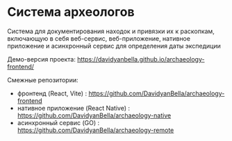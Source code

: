 # Система археологов

Система для документирования находок и привязки их к раскопкам, включающую в себя веб-сервис, веб-приложение, нативное приложение и асинхронный сервис для определения даты экспедиции

Демо-версия проекта: https://davidyanbella.github.io/archaeology-frontend/

Смежные репозитории:
* фронтенд (React, Vite) : https://github.com/DavidyanBella/archaeology-frontend
* нативное приложение (React Native) : https://github.com/DavidyanBella/archaeology-native
* асинхронный сервис (GO) : https://github.com/DavidyanBella/archaeology-remote
